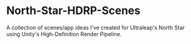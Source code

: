 # North-Star-HDRP-Scenes
A collection of scenes/app ideas I've created for Ultraleap's North Star using Unity's High-Definition Render Pipeline.
